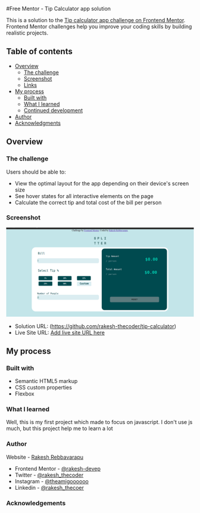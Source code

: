 #Free Mentor - Tip Calculator app solution

This is a solution to the [Tip calculator app challenge on Frontend Mentor](https://www.frontendmentor.io/challenges/tip-calculator-app-ugJNGbJUX). Frontend Mentor challenges help you improve your coding skills by building realistic projects.

## Table of contents

- [Overview](#overview)
  - [The challenge](#the-challenge)
  - [Screenshot](#screenshot)
  - [Links](#links)
- [My process](#my-process)
  - [Built with](#built-with)
  - [What I learned](#what-i-learned)
  - [Continued development](#continued-development)
- [Author](#author)
- [Acknowledgments](#acknowledgments)

## Overview

### The challenge
Users should be able to:

- View the optimal layout for the app depending on their device's screen size
- See hover states for all interactive elements on the page
- Calculate the correct tip and total cost of the bill per person


### Screenshot

![](./screenshot.jpg)


- Solution URL: (https://github.com/rakesh-thecoder/tip-calculator)
- Live Site URL: [Add live site URL here](https://frontend-tip-calculator.netlify.app/)

## My process

### Built with
- Semantic HTML5 markup
- CSS custom properties
- Flexbox


### What I learned
Well, this is my first project which made to focus on javascript. I don't use js much, but this project help me to learn a lot 

### Author
 Website - [Rakesh Rebbavarapu](https://rakesh-thecoder.netlify.app)
- Frontend Mentor - [@rakesh-devep](https://www.frontendmentor.io/profile/rakesh-devep)
- Twitter - [@rakesh_thecoder](https://www.twitter.com/rakesh_thecoder)
- Instagram - [@theamigoooooo](https://www.instagram.com/theamigoooooo)
- Linkedin - [@rakesh_thecoer](https://www.linkedin.com/rakesh-thecoder)

### Acknowledgements
